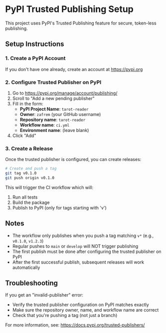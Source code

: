 # PyPI Trusted Publishing Setup

This project uses PyPI's Trusted Publishing feature for secure, token-less publishing.

## Setup Instructions

### 1. Create a PyPI Account
If you don't have one already, create an account at https://pypi.org

### 2. Configure Trusted Publisher on PyPI

1. Go to https://pypi.org/manage/account/publishing/
2. Scroll to "Add a new pending publisher"
3. Fill in the form:
   - **PyPI Project Name**: `tarot-reader`
   - **Owner**: `zafrem` (your GitHub username)
   - **Repository name**: `tarot-reader`
   - **Workflow name**: `ci.yml`
   - **Environment name**: (leave blank)
4. Click "Add"

### 3. Create a Release

Once the trusted publisher is configured, you can create releases:

```bash
# Create and push a tag
git tag v0.1.0
git push origin v0.1.0
```

This will trigger the CI workflow which will:
1. Run all tests
2. Build the package
3. Publish to PyPI (only for tags starting with 'v')

## Notes

- The workflow only publishes when you push a tag matching `v*` (e.g., `v0.1.0`, `v1.2.3`)
- Regular pushes to `main` or `develop` will NOT trigger publishing
- The first publish must be done after configuring the trusted publisher on PyPI
- After the first successful publish, subsequent releases will work automatically

## Troubleshooting

If you get an "invalid-publisher" error:
- Verify the trusted publisher configuration on PyPI matches exactly
- Make sure the repository owner, name, and workflow name are correct
- Check that you're pushing a tag (not just a branch)

For more information, see: https://docs.pypi.org/trusted-publishers/
